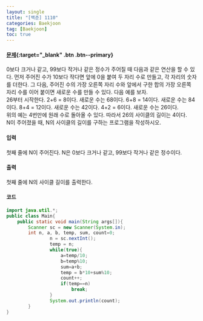 ```yaml
---
layout: single
title: "[백준] 1110"
categories: Baekjoon
tag: [Baekjoon]
toc: true
---
```


#### [문제](https://www.acmicpc.net/problem/1110){:target="\_blank" .btn .btn--primary}
0보다 크거나 같고, 99보다 작거나 같은 정수가 주어질 때 다음과 같은 연산을 할 수 있다. 먼저 주어진 수가 10보다 작다면 앞에 0을 붙여 두 자리 수로 만들고, 각 자리의 숫자를 더한다. 그 다음, 주어진 수의 가장 오른쪽 자리 수와 앞에서 구한 합의 가장 오른쪽 자리 수를 이어 붙이면 새로운 수를 만들 수 있다. 다음 예를 보자.  
26부터 시작한다. 2+6 = 8이다. 새로운 수는 68이다. 6+8 = 14이다. 새로운 수는 84이다. 8+4 = 12이다. 새로운 수는 42이다. 4+2 = 6이다. 새로운 수는 26이다.  
위의 예는 4번만에 원래 수로 돌아올 수 있다. 따라서 26의 사이클의 길이는 4이다.  
N이 주어졌을 때, N의 사이클의 길이를 구하는 프로그램을 작성하시오.

#### 입력
첫째 줄에 N이 주어진다. N은 0보다 크거나 같고, 99보다 작거나 같은 정수이다.

#### 출력
첫째 줄에 N의 사이클 길이를 출력한다.

#### 코드
```java
import java.util.*;
public class Main{
	public static void main(String args[]){
		Scanner sc = new Scanner(System.in);
		int n, a, b, temp, sum, count=0;
                n = sc.nextInt();
                temp = n;
                while(true){
                    a=temp/10;
                    b=temp%10;
                    sum=a+b;
                    temp = b*10+sum%10;
                    count++;
                    if(temp==n)
                        break;
                }
                System.out.println(count); 
        }
}
```
